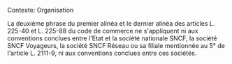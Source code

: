 Contexte: Organisation

La deuxième phrase du premier alinéa et le dernier alinéa des articles L. 225-40 et L. 225-88 du code de commerce ne s'appliquent ni aux conventions conclues entre l'Etat et la société nationale SNCF, la société SNCF Voyageurs, la société SNCF Réseau ou sa filiale mentionnée au 5° de l'article L. 2111-9, ni aux conventions conclues entre ces sociétés.